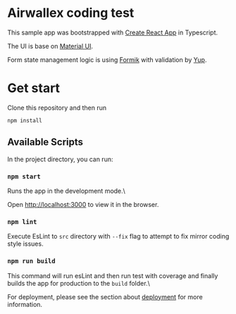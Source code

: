 # Airwallex coding test

  

This sample app was bootstrapped with [Create React App](https://github.com/facebook/create-react-app) in Typescript.

The UI is base on [Material UI](https://mui.com).

Form state management logic is using [Formik](https://formik.org/) with validation by [Yup](https://github.com/jquense/yup).

# Get start

Clone this repository and then run

`npm install`


## Available Scripts


In the project directory, you can run:

  

### `npm start`

  

Runs the app in the development mode.\

Open [http://localhost:3000](http://localhost:3000) to view it in the browser.
  

### `npm lint`

  

Execute EsLint to `src` directory with `--fix` flag to attempt to fix mirror coding style issues.

  

### `npm run build`

  
This command will run esLint and then run test with coverage and finally builds the app for production to the `build` folder.\


 For deployment, please see the section about [deployment](https://facebook.github.io/create-react-app/docs/deployment) for more information.
